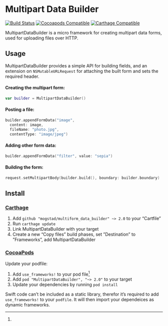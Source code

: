 # Multipart Data Builder

[![Build Status](https://img.shields.io/circleci/project/mogstad/multipart_data_builder.svg?style=flat-square)](https://circleci.com/gh/mogstad/multipart_data_builder)
[![Cocoapods Compatible](https://img.shields.io/cocoapods/v/MultipartDataBuilder.svg?style=flat-square)](https://cocoapods.org/pods/MultipartDataBuilder)
[![Carthage Compatible](https://img.shields.io/badge/Carthage-compatible-4BC51D.svg?style=flat-square)](https://github.com/Carthage/Carthage)

MultipartDataBuilder is a micro framework for creating multipart data forms, used for uploading files over HTTP.

## Usage

MultipartDataBuilder provides a simple API for building fields, and an extension on `NSMutableURLRequest` for attaching the built form and sets the required header.

#### Creating the multipart form:

```swift
var builder = MultipartDataBuilder()
```
#### Posting a file:

```swift
builder.appendFormData("image",
  content: image,
  fileName: "photo.jpg",
  contentType: "image/jpeg")
```

#### Adding other form data:

```swift
builder.appendFormData("filter", value: "sepia")
```

#### Building the form:

```swift
request.setMultipartBody(builder.build(), boundary: builder.boundary)
```

## Install

### [Carthage](https://github.com/carthage/carthage)

1. Add `github "mogstad/multiform_data_builder" ~> 2.0` to your “Cartfile”
2. Run `carthage update`
3. Link MultipartDataBuilder with your target
4. Create a new “Copy files” build phases, set ”Destination” to ”Frameworks”, add MultipartDataBuilder

### [CocoaPods](https://cocoapods.org)

Update your podfile:

1. Add `use_frameworks!` to your pod file[^1]
2. Add `pod "MultipartDataBuilder", "~> 2.0"` to your target
3. Update your dependencies by running `pod install`

[^1]:
Swift code can’t be included as a static library, therefor it’s required to add `use_frameworks!` to your `podfile`. It will then import your dependeices as dynamic frameworks.
